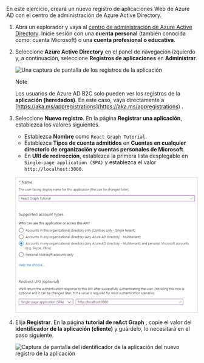 <!-- markdownlint-disable MD002 MD041 -->

En este ejercicio, creará un nuevo registro de aplicaciones Web de Azure AD con el centro de administración de Azure Active Directory.

1. Abra un explorador y vaya al [centro de administración de Azure Active Directory](https://aad.portal.azure.com). Inicie sesión con una **cuenta personal** (también conocida como: cuenta Microsoft) o una **cuenta profesional o educativa**.

1. Seleccione **Azure Active Directory** en el panel de navegación izquierdo y, a continuación, seleccione **Registros de aplicaciones** en **Administrar**.

    ![Una captura de pantalla de los registros de la aplicación ](./images/aad-portal-app-registrations.png)

    > [!NOTE]
    > Los usuarios de Azure AD B2C solo pueden ver los registros de la **aplicación (heredados)**. En este caso, vaya directamente a [https://aka.ms/appregistrations](https://aka.ms/appregistrations) .

1. Seleccione **Nuevo registro**. En la página **Registrar una aplicación**, establezca los valores siguientes.

    - Establezca **Nombre** como `React Graph Tutorial`.
    - Establezca **Tipos de cuenta admitidos** en **Cuentas en cualquier directorio de organización y cuentas personales de Microsoft**.
    - En **URI de redirección**, establezca la primera lista desplegable en `Single-page application (SPA)` y establezca el valor `http://localhost:3000`.

    ![Captura de pantalla de la página registrar una aplicación](./images/aad-register-an-app.png)

1. Elija **Registrar**. En la página **tutorial de reAct Graph** , copie el valor del **identificador de la aplicación (cliente)** y guárdelo, lo necesitará en el paso siguiente.

    ![Captura de pantalla del identificador de la aplicación del nuevo registro de la aplicación](./images/aad-application-id.png)
